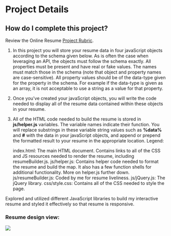 # Project Details
## How do I complete this project?
Review the Online Resume [Project Rubric](https://review.udacity.com/?_ga=1.189245867.12280332.1465333852#!/projects/2962818615/rubric).

1. In this project you will store your resume data in four javaScript objects according to the schema given below. As is often the case when leveraging an API, the objects must follow the schema exactly. All properties must be present and have real or fake values. The names must match those in the schema (note that object and property names are case-sensitive). All property values should be of the data-type given for the property in the schema. For example if the data-type is given as an array, it is not acceptable to use a string as a value for that property.
2. Once you've created your javaScript objects, you will write the code needed to display all of the resume data contained within these objects in your resume.
3. All of the HTML code needed to build the resume is stored in **js/helper.js** variables. The variable names indicate their function. You will replace substrings in these variable string values such as **%data%** and **#** with the data in your javaScript objects, and append or prepend the formatted result to your resume in the appropriate location.
Legend:

    index.html: The main HTML document. Contains links to all of the CSS and JS resources needed to render the resume, including resumeBuilder.js.
    js/helper.js: Contains helper code needed to format the resume and build the map. It also has a few function shells for additional functionality. More on helper.js further down.
    js/resumeBuilder.js: Coded by me for resume liveliness.
    js/jQuery.js: The jQuery library.
    css/style.css: Contains all of the CSS needed to style the page.

Explored and utilized different JavaScript libraries to build my interactive resume and styled it effectively so that resume is responsive.

### Resume design view:

![](http://i.imgur.com/pWU1Xbl.png)

